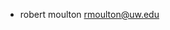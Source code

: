 - robert moulton
<rmoulton@uw.edu>

<!---
rmoultonuw/rmoultonuw is a ✨ special ✨ repository because its `README.md` (this file) appears on your GitHub profile.
You can click the Preview link to take a look at your changes.
--->
